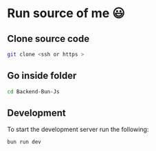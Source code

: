 # Run source of me 😃
## Clone source code
```bash
git clone <ssh or https >
```

## Go inside folder
```bash
cd Backend-Bun-Js
```

## Development
To start the development server run the following:
```bash
bun run dev
```
